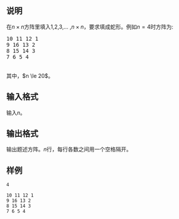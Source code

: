 <h2>说明</h2>

在$n×n$方阵里填入$1$&#44;$2$&#44;$3$&#44;... &#44;$n × n$，要求填成蛇形。例如$n=4$时方阵为:<br />
<pre>10 11 12 1
9 16 13 2
8 15 14 3
7 6 5 4</pre>
<br />
其中，$n \le 20$。
<h2>输入格式</h2>

输入$n$。

<h2>输出格式</h2>

输出题述方阵。$n$行，每行各数之间用一个空格隔开。

<h2>样例</h2>
<pre><code class="language-input1">4</code></pre><pre><code class="language-output1">10 11 12 1
9 16 13 2
8 15 14 3
7 6 5 4</code></pre>
